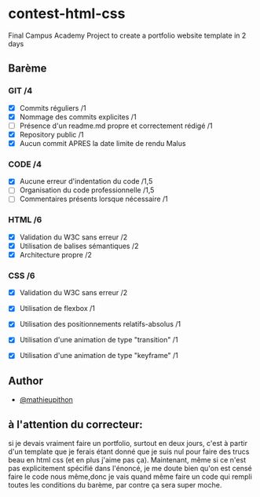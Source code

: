 
# contest-html-css

Final Campus Academy Project to create a portfolio website template in 2 days 


## Barème

### GIT /4
- [x] Commits réguliers /1
- [x] Nommage des commits explicites /1
- [ ] Présence d'un re<span>adme</span>.md propre et correctement rédigé /1
- [x] Repository public /1
- [x] Aucun commit APRES la date limite de rendu Malus
### CODE /4
- [x] Aucune erreur d'indentation du code /1,5
- [ ] Organisation du code professionnelle /1,5
- [ ] Commentaires présents lorsque nécessaire /1
### HTML /6
- [x] Validation du W3C sans erreur /2
- [X] Utilisation de balises sémantiques /2
- [x] Architecture propre /2
### CSS /6
- [x] Validation du W3C sans erreur /2
- [X] Utilisation de flexbox /1
- [x] Utilisation des positionnements relatifs-absolus /1
- [X] Utilisation d'une animation de type "transition" /1
- [X] Utilisation d'une animation de type "keyframe" /1

  
## Author

- [@mathieupithon](https://github.com/Craybloge/)

  
## à l'attention du correcteur:


si je devais vraiment faire un portfolio, surtout en deux jours, c'est à partir d'un template que je ferais étant donné
que je suis nul pour faire des trucs beau en html css (et en plus j'aime pas ça). Maintenant, même si ce n'est pas explicitement spécifié dans l'énoncé, je me doute bien qu'on est censé faire le code nous même,donc je vais quand même faire un code qui rempli toutes les conditions du barème, par contre ça sera super moche.